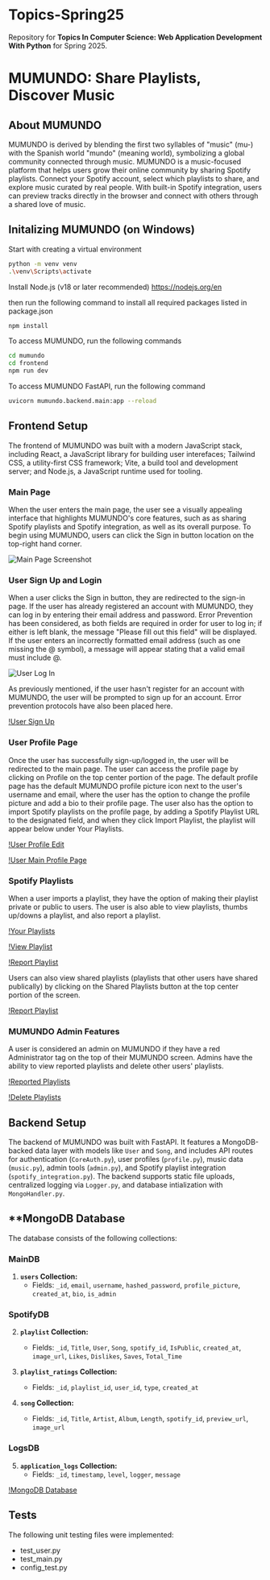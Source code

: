 # Topics-Spring25
Repository for **Topics In Computer Science: Web Application Development With Python** for Spring 2025.

# **MUMUNDO: Share Playlists, Discover Music**

## **About MUMUNDO**
MUMUNDO is derived by blending the first two syllables of "music" (mu-) with the Spanish world "mundo" (meaning world), symbolizing a global community connected through music. MUMUNDO is a music-focused platform that helps users grow their online community by sharing Spotify playlists. Connect your Spotify account, select which playlists to share, and explore music curated by real people. With built-in Spotify integration, users can preview tracks directly in the browser and connect with others through a shared love of music.

## **Initalizing MUMUNDO (on Windows)**
Start with creating a virtual environment

```bash
python -m venv venv
.\venv\Scripts\activate
```

Install Node.js (v18 or later recommended)
https://nodejs.org/en

then run the following command to install all required packages listed in package.json

```bash
npm install
```

To access MUMUNDO, run the following commands
```bash
cd mumundo
cd frontend
npm run dev
```

To access MUMUNDO FastAPI, run the following command
```bash
uvicorn mumundo.backend.main:app --reload
```

## **Frontend Setup**
The frontend of MUMUNDO was built with a modern JavaScript stack, including React, a JavaScript library for building user interefaces; Tailwind CSS, a utility-first CSS framework; Vite, a build tool and development server; and Node.js, a JavaScript runtime used for tooling.

### **Main Page**
When the user enters the main page, the user see a visually appealing interface that highlights  MUMUNDO's core features, such as as sharing Spotify playlists and Spotify integration, as well as its overall purpose. To begin using MUMUNDO, users can click the Sign in button location on the top-right hand corner.

![Main Page Screenshot](https://github.com/JP-N/Topics-Spring25-Final-Project/blob/mumundo/demoscreenshots/mainpage.PNG?raw=true)

### **User Sign Up and Login**
When a user clicks the Sign in button, they are redirected to the sign-in page. If the user has already registered an account with MUMUNDO, they can log in by entering their email address and password. Error Prevention has been considered, as both fields are required in order for user to log in; if either is left blank, the message "Please fill out this field" will be displayed. If the user enters an incorrectly formatted email address (such as one missing the @ symbol), a message will appear stating that a valid email must include @.

![User Log In](https://github.com/JP-N/Topics-Spring25-Final-Project/blob/mumundo/demoscreenshots/signin.PNG?raw=true)

As previously mentioned, if the user hasn't register for an account with MUMUNDO, the user will be prompted to sign up for an account. Error prevention protocols have also been placed here.

[!User Sign Up](https://github.com/JP-N/Topics-Spring25-Final-Project/blob/main/mumundo/demoscreenshots/signup.PNG?)

### **User Profile Page**
Once the user has successfully sign-up/logged in, the user will be redirected to the main page. The user can access the profile page by clicking on Profile on the top center portion of the page. The default profile page has the default MUMUNDO profile picture icon next to the user's username and email, where the user has the option to change the profile picture and add a bio to their profile page. The user also has the option to import Spotify playlists on the profile page, by adding a Spotify Playlist URL to the designated field, and when they click Import Playlist, the playlist will appear below under Your Playlists.

[!User Profile Edit](https://github.com/JP-N/Topics-Spring25-Final-Project/blob/main/mumundo/demoscreenshots/editprofile.PNG?raw=true)

[!User Main Profile Page](https://github.com/JP-N/Topics-Spring25-Final-Project/blob/main/mumundo/demoscreenshots/profile.PNG?raw=true)

### **Spotify Playlists**
When a user imports a playlist, they have the option of making their playlist private or public to users. The user is also able to view playlists, thumbs up/downs a playlist, and also report a playlist.

[!Your Playlists](https://github.com/JP-N/Topics-Spring25-Final-Project/blob/main/mumundo/demoscreenshots/yourplaylists.PNG?raw=true)

[!View Playlist](https://github.com/JP-N/Topics-Spring25-Final-Project/blob/main/mumundo/demoscreenshots/viewplaylists.PNG?raw=true)

[!Report Playlist](https://github.com/JP-N/Topics-Spring25-Final-Project/blob/main/mumundo/demoscreenshots/reportplaylists.PNG?raw=true)

Users can also view shared playlists (playlists that other users have shared publically) by clicking on the Shared Playlists button at the top center portion of the screen.

[!Report Playlist](https://github.com/JP-N/Topics-Spring25-Final-Project/blob/main/mumundo/demoscreenshots/sharedplaylists.PNG?raw=true)

### **MUMUNDO Admin Features**
A user is considered an admin on MUMUNDO if they have a red Administrator tag on the top of their MUMUNDO screen. Admins have the ability to view reported playlists and delete other users' playlists.

[!Reported Playlists](https://github.com/JP-N/Topics-Spring25-Final-Project/blob/main/mumundo/demoscreenshots/reportedplaylists.PNG?raw=true)

[!Delete Playlists](https://github.com/JP-N/Topics-Spring25-Final-Project/blob/main/mumundo/demoscreenshots/deleteplaylists.PNG?raw=true)

## **Backend Setup**
The backend of MUMUNDO was built with FastAPI. It features a MongoDB-backed data layer with models like `User` and `Song`, and includes API routes for authentication (`CoreAuth.py`), user profiles (`profile.py`), music data (`music.py`), admin tools (`admin.py`), and Spotify playlist integration (`spotify_integration.py`). The backend supports static file uploads, centralized logging via `Logger.py`, and database intialization with `MongoHandler.py`.

## **MongoDB Database
The database consists of the following collections:
### MainDB

1. **`users` Collection:**
   - Fields: `_id`, `email`, `username`, `hashed_password`, `profile_picture`, `created_at`, `bio`, `is_admin`

### SpotifyDB

2. **`playlist` Collection:**
   - Fields: `_id`, `Title`, `User`, `Song`, `spotify_id`, `IsPublic`, `created_at`, `image_url`, `Likes`, `Dislikes`, `Saves`, `Total_Time`

3. **`playlist_ratings` Collection:**
   - Fields: `_id`, `playlist_id`, `user_id`, `type`, `created_at`

4. **`song` Collection:**
   - Fields: `_id`, `Title`, `Artist`, `Album`, `Length`, `spotify_id`, `preview_url`, `image_url`

### LogsDB

5. **`application_logs` Collection:**
   - Fields: `_id`, `timestamp`, `level`, `logger`, `message`
  
[!MongoDB Database](https://github.com/JP-N/Topics-Spring25-Final-Project/blob/main/mumundo/demoscreenshots/mongodb.PNG?raw=true)

## Tests
The following unit testing files were implemented:
- test_user.py
- test_main.py
- config_test.py
